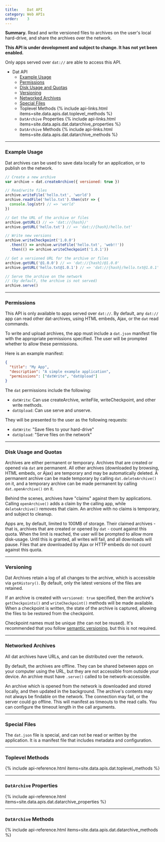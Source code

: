 ```yaml
---
title:    Dat API
category: Web APIs
order:    3
---
```


<div class="card">
  <p><strong>Summary.</strong> Read and write versioned files to archives on the user's local hard-drive, and share the archives over the network.</p>
  <p><strong><span class="fa fa-warning"></span> This API is under development and subject to change. It has not yet been enabled.</strong></p>
</div>

Only apps served over `dat://` are able to access this API.

<ul class="doc-toc">
  <li>Dat API
    <ul>
      <li><a href="#example-usage">Example Usage</a></li>
      <li><a href="#permissions">Permissions</a></li>
      <li><a href="#disk-usage-and-quotas">Disk Usage and Quotas</a></li>
      <li><a href="#versioning">Versioning</a></li>
      <li><a href="#networked-archives">Networked Archives</a></li>
      <li><a href="#special-files">Special Files</a></li>
      <li>Toplevel Methods {% include api-links.html items=site.data.apis.dat.toplevel_methods %}</li>
      <li><code>DatArchive</code> Properties {% include api-links.html items=site.data.apis.dat.datarchive_properties %}</li>
      <li><code>DatArchive</code> Methods {% include api-links.html items=site.data.apis.dat.datarchive_methods %}</li>
    </ul>
  </li>
</ul>

---

### Example Usage

Dat archives can be used to save data locally for an application, or to publish on the network.

```javascript
// Create a new archive
var archive = dat.createArchive({ versioned: true })

// Read/write files
archive.writeFile('hello.txt', 'world')
archive.readFile('hello.txt').then(str => {
  console.log(str) // => 'world'
})

// Get the URL of the archive or files
archive.getURL() // => 'dat://{hash}/'
archive.getURL('hello.txt') // => 'dat://{hash}/hello.txt'

// Write new versions
archive.writeCheckpoint('1.0.0')
  .then(() => archive.writeFile('hello.txt', 'web!!'))
  .then(() => archive.writeCheckpoint('1.0.1'))

// Get a versioned URL for the archive or files
archive.getURL('@1.0.0') // => 'dat://{hash}/@1.0.0'
archive.getURL('hello.txt@1.0.1') // => 'dat://{hash}/hello.txt@1.0.1'

// Serve the archive on the network
// (by default, the archive is not served)
archive.serve()
```

---

### Permissions 

This API is only available to apps served over `dat://`.
By default, any `dat://` app can read other dat-archives, using HTML embeds, Ajax, or the `dat` read commands.

To write and upload archives, the app must include a `dat.json` manifest file with the appropriate permissions specified.
The user will be prompted whether to allow these permissions.

Here is an example manifest:

```json
{
  "title": "My App",
  "description": "A simple example application",
  "permissions": ["datWrite", "datUpload"]
}
```

The `dat` permissions include the following:

 - `datWrite`: Can use createArchive, writeFile, writeCheckpoint, and other write methods. 
 - `datUpload`: Can use serve and unserve.

They will be presented to the user as the following requests:

 - `datWrite`: "Save files to your hard-drive"
 - `datUpload`: "Serve files on the network" 

---

### Disk Usage and Quotas

Archives are either permanent or temporary.
Archives that are created or opened via `dat` are permanent.
All other archives (downloaded by browsing, HTML embeds, or Ajax) are temporary and may be automatically deleted.
A permanent archive can be made temporary by calling `dat.deleteArchive()` on it, and a temporary archive can be made permanent by calling `dat.openArchive()` on it.

Behind the scenes, archives have "claims" against them by applications.
Calling `openArchive()` adds a claim by the calling app, while `deleteArchive()` removes that claim.
An archive with no claims is temporary, and subject to cleanup.

Apps are, by default, limited to 100MB of storage.
Their claimed archives - that is, archives that are created or opened by `dat` - count against this quota.
When the limit is reached, the user will be prompted to allow more disk-usage.
Until this is granted, all writes will fail, and all downloads will pause.
Files that are downloaded by Ajax or HTTP embeds do not count against this quota.

---

### Versioning

Dat Archives retain a log of all changes to the archive, which is accessible via `getHistory()`.
By default, only the latest versions of the files are retained.

If an archive is created with `versioned: true` specified, then the archive's `getCheckpoints()` and `writeCheckpoint()` methods will be made available.
When a checkpoint is written, the state of the archive is captured, allowing the files to be restored from the checkpoint.

Checkpoint names must be unique (the can not be reused).
It's recommended that you follow [semantic versioning](http://semver.org/), but this is not required.

---

### Networked Archives

All dat archives have URLs, and can be distributed over the network.

By default, the archives are offline.
They can be shared between apps on your computer using the URL, but they are not accessible from outside your device.
An archive must have `.serve()` called to be network-accessible.

An archive which is opened from the network is downloaded and stored locally, and then updated in the background.
The archive's contents may not always be findable on the network.
The connection may fail, or the server could go offline.
This will manifest as timeouts to the read calls.
You can configure the timeout length in the call arguments.

---

### Special Files

The `dat.json` file is special, and can not be read or written by the application.
It is a manifest file that includes metadata and configuration.

---

### Toplevel Methods

{% include api-reference.html items=site.data.apis.dat.toplevel_methods %}

---

### `DatArchive` Properties

{% include api-reference.html items=site.data.apis.dat.datarchive_properties %}

---

### `DatArchive` Methods

{% include api-reference.html items=site.data.apis.dat.datarchive_methods %}